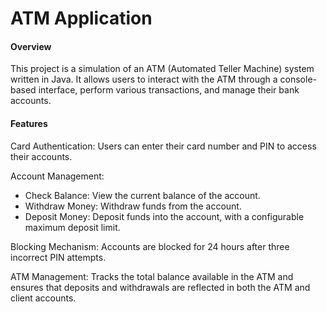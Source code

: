 # ATM Application
#### Overview
This project is a simulation of an ATM (Automated Teller Machine) system written in Java. It allows users to interact with the ATM through a console-based interface, perform various transactions, and manage their bank accounts.

#### Features
Card Authentication: Users can enter their card number and PIN to access their accounts.

Account Management:
 - Check Balance: View the current balance of the account.
 -  Withdraw Money: Withdraw funds from the account.
 -  Deposit Money: Deposit funds into the account, with a configurable maximum deposit limit.
  
Blocking Mechanism: Accounts are blocked for 24 hours after three incorrect PIN attempts.

ATM Management: Tracks the total balance available in the ATM and ensures that deposits and withdrawals are reflected in both the ATM and client accounts.
